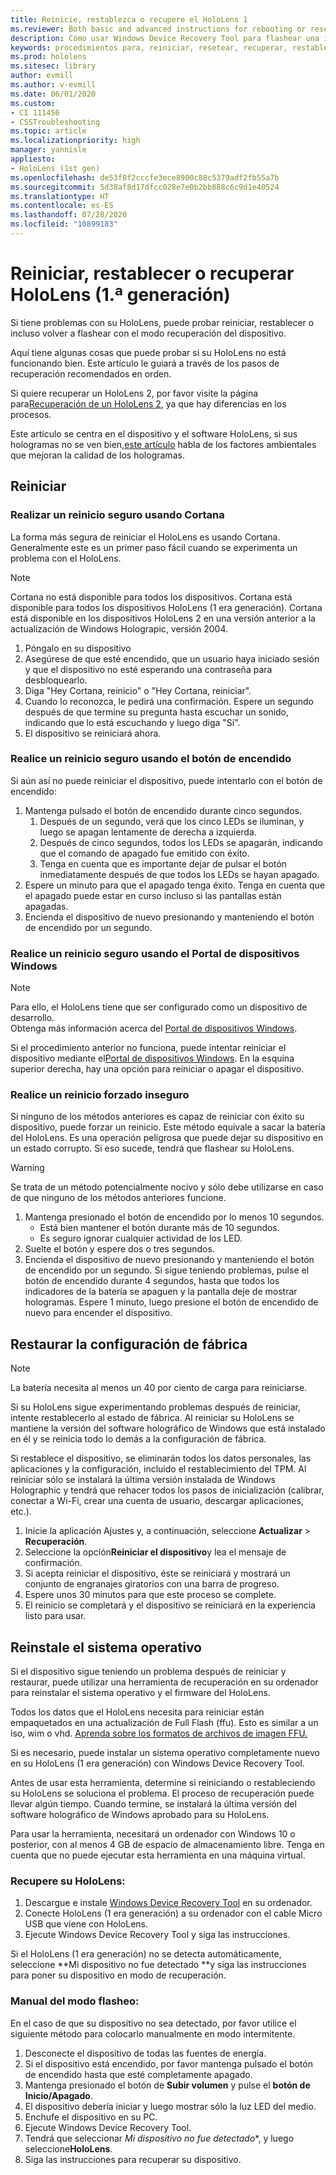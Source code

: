 ```yaml
---
title: Reinicie, restablezca o recupere el HoloLens 1
ms.reviewer: Both basic and advanced instructions for rebooting or resetting your HoloLens.
description: Cómo usar Windows Device Recovery Tool para flashear una imagen a HoloLens 1 era generación.
keywords: procedimientos para, reiniciar, resetear, recuperar, restablecimiento completo, restablecimiento parcial, ciclo de energía, HoloLens, apagar, wdrt, Windows Device Recovery Tool
ms.prod: hololens
ms.sitesec: library
author: evmill
ms.author: v-evmill
ms.date: 06/01/2020
ms.custom:
- CI 111456
- CSSTroubleshooting
ms.topic: article
ms.localizationpriority: high
manager: yannisle
appliesto:
- HoloLens (1st gen)
ms.openlocfilehash: de53f8f2cccfe3ece8900c88c5379adf2fb55a7b
ms.sourcegitcommit: 5d38af8d17dfcc028e7e0b2bb888c6c9d1e40524
ms.translationtype: HT
ms.contentlocale: es-ES
ms.lasthandoff: 07/28/2020
ms.locfileid: "10899183"
---
```

# Reiniciar, restablecer o recuperar HoloLens (1.ª generación)

Si tiene problemas con su HoloLens, puede probar reiniciar, restablecer o incluso volver a flashear con el modo recuperación del dispositivo.

Aquí tiene algunas cosas que puede probar si su HoloLens no está funcionando bien.  Este artículo le guiará a través de los pasos de recuperación recomendados en orden.

Si quiere recuperar un HoloLens 2, por favor visite la página para[Recuperación de un HoloLens 2](https://docs.microsoft.com/hololens/hololens-recovery), ya que hay diferencias en los procesos.

Este artículo se centra en el dispositivo y el software HoloLens, si sus hologramas no se ven bien,[este artículo](hololens-environment-considerations.md) habla de los factores ambientales que mejoran la calidad de los hologramas.

## Reiniciar

### Realizar un reinicio seguro usando Cortana

La forma más segura de reiniciar el HoloLens es usando Cortana. Generalmente este es un primer paso fácil cuando se experimenta un problema con el HoloLens. 

> [!NOTE]
> Cortana no está disponible para todos los dispositivos. Cortana está disponible para todos los dispositivos HoloLens (1 era generación).
> Cortana está disponible en los dispositivos HoloLens 2 en una versión anterior a la actualización de Windows Holograpic, versión 2004.

1. Póngalo en su dispositivo
1. Asegúrese de que esté encendido, que un usuario haya iniciado sesión y que el dispositivo no esté esperando una contraseña para desbloquearlo.
1. Diga "Hey Cortana, reinicio" o "Hey Cortana, reiniciar".
1. Cuando lo reconozca, le pedirá una confirmación. Espere un segundo después de que termine su pregunta hasta escuchar un sonido, indicando que lo está escuchando y luego diga "Sí".
1. El dispositivo se reiniciará ahora.

### Realice un reinicio seguro usando el botón de encendido

Si aún así no puede reiniciar el dispositivo, puede intentarlo con el botón de encendido:

1. Mantenga pulsado el botón de encendido durante cinco segundos.
   1. Después de un segundo, verá que los cinco LEDs se iluminan, y luego se apagan lentamente de derecha a izquierda.
   1. Después de cinco segundos, todos los LEDs se apagarán, indicando que el comando de apagado fue emitido con éxito.
   1. Tenga en cuenta que es importante dejar de pulsar el botón inmediatamente después de que todos los LEDs se hayan apagado.
1. Espere un minuto para que el apagado tenga éxito. Tenga en cuenta que el apagado puede estar en curso incluso si las pantallas están apagadas.
1. Encienda el dispositivo de nuevo presionando y manteniendo el botón de encendido por un segundo.

### Realice un reinicio seguro usando el Portal de dispositivos Windows

> [!NOTE]
> Para ello, el HoloLens tiene que ser configurado como un dispositivo de desarrollo.  
> Obtenga más información acerca del [Portal de dispositivos Windows](https://docs.microsoft.com/windows/mixed-reality/using-the-windows-device-portal).

Si el procedimiento anterior no funciona, puede intentar reiniciar el dispositivo mediante el[Portal de dispositivos Windows](https://docs.microsoft.com/windows/mixed-reality/using-the-windows-device-portal). En la esquina superior derecha, hay una opción para reiniciar o apagar el dispositivo.

### Realice un reinicio forzado inseguro

Si ninguno de los métodos anteriores es capaz de reiniciar con éxito su dispositivo, puede forzar un reinicio. Este método equivale a sacar la batería del HoloLens.  Es una operación peligrosa que puede dejar su dispositivo en un estado corrupto.  Si eso sucede, tendrá que flashear su HoloLens.  

> [!WARNING]
> Se trata de un método potencialmente nocivo y sólo debe utilizarse en caso de que ninguno de los métodos anteriores funcione.

1. Mantenga presionado el botón de encendido por lo menos 10 segundos.
   - Está bien mantener el botón durante más de 10 segundos.
   - Es seguro ignorar cualquier actividad de los LED.
1. Suelte el botón y espere dos o tres segundos.
1. Encienda el dispositivo de nuevo presionando y manteniendo el botón de encendido por un segundo.
Si sigue teniendo problemas, pulse el botón de encendido durante 4 segundos, hasta que todos los indicadores de la batería se apaguen y la pantalla deje de mostrar hologramas. Espere 1 minuto, luego presione el botón de encendido de nuevo para encender el dispositivo.

## Restaurar la configuración de fábrica

> [!NOTE]
> La batería necesita al menos un 40 por ciento de carga para reiniciarse.

Si su HoloLens sigue experimentando problemas después de reiniciar, intente restablecerlo al estado de fábrica.  Al reiniciar su HoloLens se mantiene la versión del software holográfico de Windows que está instalado en él y se reinicia todo lo demás a la configuración de fábrica.

Si restablece el dispositivo, se eliminarán todos los datos personales, las aplicaciones y la configuración, incluido el restablecimiento del TPM. Al reiniciar sólo se instalará la última versión instalada de Windows Holographic y tendrá que rehacer todos los pasos de inicialización (calibrar, conectar a Wi-Fi, crear una cuenta de usuario, descargar aplicaciones, etc.).

1. Inicie la aplicación Ajustes y, a continuación, seleccione **Actualizar** > **Recuperación**.
1. Seleccione la opción**Reiniciar el dispositivo**y lea el mensaje de confirmación.
1. Si acepta reiniciar el dispositivo, éste se reiniciará y mostrará un conjunto de engranajes giratorios con una barra de progreso.
1. Espere unos 30 minutos para que este proceso se complete.
1. El reinicio se completará y el dispositivo se reiniciará en la experiencia listo para usar.

## Reinstale el sistema operativo

Si el dispositivo sigue teniendo un problema después de reiniciar y restaurar, puede utilizar una herramienta de recuperación en su ordenador para reinstalar el sistema operativo y el firmware del HoloLens.  

Todos los datos que el HoloLens necesita para reiniciar están empaquetados en una actualización de Full Flash (ffu).  Esto es similar a un iso, wim o vhd.  [Aprenda sobre los formatos de archivos de imagen FFU.](https://docs.microsoft.com/windows-hardware/manufacture/desktop/wim-vs-ffu-image-file-formats)

Si es necesario, puede instalar un sistema operativo completamente nuevo en su HoloLens (1 era generación) con Windows Device Recovery Tool.

Antes de usar esta herramienta, determine si reiniciando o restableciendo su HoloLens se soluciona el problema. El proceso de recuperación puede llevar algún tiempo.  Cuando termine, se instalará la última versión del software holográfico de Windows aprobado para su HoloLens.

Para usar la herramienta, necesitará un ordenador con Windows 10 o posterior, con al menos 4 GB de espacio de almacenamiento libre.  Tenga en cuenta que no puede ejecutar esta herramienta en una máquina virtual.

### Recupere su HoloLens:

1. Descargue e instale [Windows Device Recovery Tool](https://support.microsoft.com/help/12379/windows-10-mobile-device-recovery-tool-faq) en su ordenador.
1. Conecte HoloLens (1 era generación) a su ordenador con el cable Micro USB que viene con HoloLens.
1. Ejecute Windows Device Recovery Tool y siga las instrucciones.

Si el HoloLens (1 era generación) no se detecta automáticamente, seleccione **Mi dispositivo no fue detectado **y siga las instrucciones para poner su dispositivo en modo de recuperación.

### Manual del modo flasheo:

En el caso de que su dispositivo no sea detectado, por favor utilice el siguiente método para colocarlo manualmente en modo intermitente.

1. Desconecte el dispositivo de todas las fuentes de energía.
1. Si el dispositivo está encendido, por favor mantenga pulsado el botón de encendido hasta que esté completamente apagado.
1. Mantenga presionado el botón de **Subir volumen** y pulse el **botón de Inicio/Apagado**. 
1. El dispositivo debería iniciar y luego mostrar sólo la luz LED del medio.
1. Enchufe el dispositivo en su PC.
1. Ejecute Windows Device Recovery Tool.
1. Tendrá que seleccionar *Mi dispositivo no fue detectado**, y luego seleccione**HoloLens**. 
1. Siga las instrucciones para recuperar su dispositivo.

